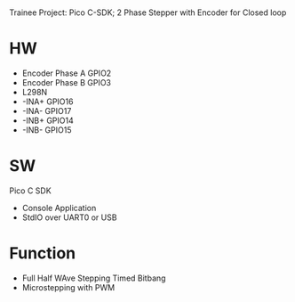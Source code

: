 # 
Trainee Project: Pico C-SDK; 2 Phase Stepper with Encoder for Closed loop
# HW
- Encoder Phase A GPIO2
- Encoder Phase B GPIO3
- L298N
- -INA+ GPIO16
- -INA- GPIO17
- -INB+ GPIO14
- -INB- GPIO15
# SW
Pico C SDK
- Console Application 
- StdIO over UART0 or USB
# Function
- Full Half WAve Stepping Timed Bitbang 
- Microstepping with PWM

